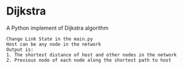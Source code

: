 # Dijkstra
A Python implement of Dijkstra algorithm

```
Change Link State in the main.py
Host can be any node in the network
Output is:
1. The shortest distance of host and other nodes in the network
2. Previous node of each node along the shortest path to host
```
